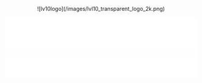 <p align="center">
  ![lv10logo](/images/lvl10_transparent_logo_2k.png)
</p>

<img src="/images/button_spanish_no_select.png" onmouseover="this.src='/images/button_spanish_select.png'" onmouseout="this.src='/images/button_spanish_no_select.png'" /><img src="/images/button_english_no_select.png" onmouseover="this.src='/images/button_english_select.png'" onmouseout="this.src='/images/button_english_no_select.png'" />



